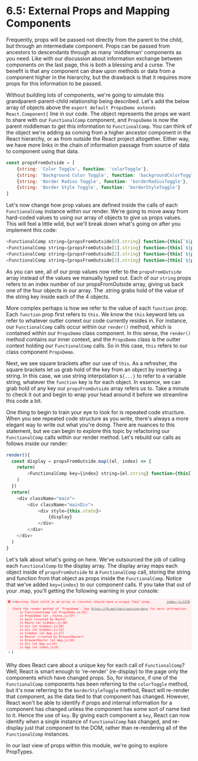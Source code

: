 # 6.5: External Props and Mapping Components

Frequently, props will be passed not directly from the parent to the child, but through an intermediate component. Props can be passed from ancestors to descendants through as many 'middleman' components as you need. Like with our discussion about information exchange between components on the last page, this is both a blessing and a curse. The benefit is that any component can draw upon methods or data from a component higher in the hierarchy, but the drawback is that it requires more props for this information to be passed.

Without building lots of components, we're going to simulate this grandparent-parent-child relationship being described. Let's add the below array of objects above the `export default PropsDemo extends React.Component{` line in our code. The object represents the props we want to share with our `FunctionalComp` component, and `PropsDemo` is now the parent middleman to get this information to `FunctionalComp`. You can think of the object we're adding as coming from a higher ancestor component in the React hierarchy, or as from outside the React project altogether. Either way, we have more links in the chain of information passage from source of data to component using that data.

```javascript
const propsFromOutside = [
    {string: 'Color Toggle', function: 'colorToggle'},
    {string: 'Background Color Toggle', function: 'backgroundColorToggle'},
    {string: 'Border Radius Toggle', function: 'borderRadiusToggle'},
    {string: 'Border Style Toggle', function: 'borderStyleToggle'}
]
```

Let's now change how prop values are defined inside the calls of each `FunctionalComp` instance within our render. We're going to move away from hard-coded values to using our array of objects to give us props values. This will feel a little wild, but we'll break down what's going on after you implement this code:

```javascript
<FunctionalComp string={propsFromOutside[0].string} function={this[`${propsFromOutside[0].function}`]}/>
<FunctionalComp string={propsFromOutside[1].string} function={this[`${propsFromOutside[1].function}`]}/>
<FunctionalComp string={propsFromOutside[2].string} function={this[`${propsFromOutside[2].function}`]}/>
<FunctionalComp string={propsFromOutside[3].string} function={this[`${propsFromOutside[3].function}`]}/>
```

As you can see, all of our prop values now refer to the `propsFromOutside` array instead of the values we manually typed out. Each of our `string` props refers to an index number of our propsFromOutside array, giving us back one of the four objects in our array. The .string grabs hold of the value of the string key inside each of the 4 objects.

More complex perhaps is how we refer to the value of each `function` prop. Each `function` prop first refers to `this`. We know the `this` keyword lets us refer to whatever outter conext our code currently resides in. For instance, our `FunctionalComp` calls occur within our `render()` method, which is contained within our `PropsDemo` class component. In this sense, the `render()` method contains our inner context, and the `PropsDemo` class is the outter context holding our `FunctionalComp` calls. So in this case, `this` refers to our class component `PropsDemo`.

Next, we see square brackets after our use of `this`. As a refresher, the square brackets let us grab hold of the key from an object by inserting a string. In this case, we use string interpolation `${...}` to refer to a variable string, whatever the `function` key is for each object. In essence, we can grab hold of any key our `propsFromOutside` array refers us to. Take a minute to check it out and begin to wrap your head around it before we streamline this code a bit.

One thing to begin to train your eye to look for is repeated code structure. When you see repeated code structure as you write, there's always a more elegant way to write out what you're doing. There are nuances to this statement, but we can begin to explore this topic by refactoring our `FunctionalComp` calls within our render method. Let's rebuild our calls as follows inside our render:

```javascript
render(){
  const display = propsFromOutside.map((el, index) => {
    return(
        <FunctionalComp key={index} string={el.string} function={this[`${el.function}`]}/>
    )
  })
  return(
    <div className="main">
        <div className="mainDiv">
            <div style={this.state}>
                {display}
            </div>
        </div>
    </div>
  )
}
```

Let's talk about what's going on here. We've outsourced the job of calling each `FunctionalComp` to the display array. The display array maps each object inside of `propsFromOutside` to a `FunctionalComp` call, storing the string and function from that object as props inside the `FunctionalComp`. Notice that we've added `key={index}` to our component calls. If you take that out of your .map, you'll getting the following warning in your console:

![Missing Key Error](../.gitbook/assets/6.5-key-error.png)

Why does React care about a unique key for each call of `FunctionalComp`? Well, React is smart enough to 're-render' \(re-display\) to the page only the components which have changed props. So, for instance, if one of the `FunctionalComp` components has been referring to the `colorToggle` method, but it's now referring to the `borderStyleToggle` method, React will re-render that component, as the data tied to that component has changed. However, React won't be able to identify if props and internal information for a component has changed unless the component has some sort of name tied to it. Hence the use of `key`. By giving each component a `key`, React can now identify when a single instance of `FunctionalComp` has changed, and re-display just that component to the DOM, rather than re-rendering all of the `FunctionalComp` instances.

In our last view of props within this module, we're going to explore PropTypes.

